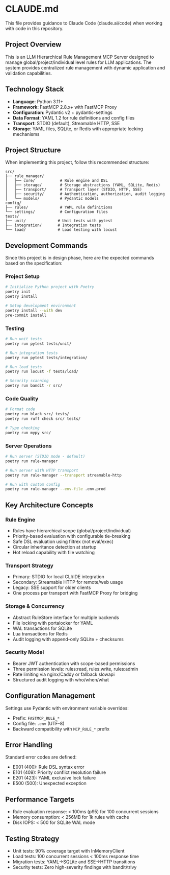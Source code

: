 # CLAUDE.md

This file provides guidance to Claude Code (claude.ai/code) when working with code in this repository.

## Project Overview

This is an LLM Hierarchical Rule Management MCP Server designed to manage global/project/individual level rules for LLM applications. The system provides centralized rule management with dynamic application and validation capabilities.

## Technology Stack

- **Language**: Python 3.11+
- **Framework**: FastMCP 2.8.x+ with FastMCP Proxy
- **Configuration**: Pydantic v2 + pydantic-settings
- **Data Format**: YAML 1.2 for rule definitions and config files
- **Transport**: STDIO (default), Streamable HTTP, SSE
- **Storage**: YAML files, SQLite, or Redis with appropriate locking mechanisms

## Project Structure

When implementing this project, follow this recommended structure:

```
src/
├── rule_manager/
│   ├── core/           # Rule engine and DSL
│   ├── storage/        # Storage abstractions (YAML, SQLite, Redis)
│   ├── transport/      # Transport layer (STDIO, HTTP, SSE)
│   ├── security/       # Authentication, authorization, audit logging
│   └── models/         # Pydantic models
config/
├── rules/              # YAML rule definitions
└── settings/           # Configuration files
tests/
├── unit/              # Unit tests with pytest
├── integration/       # Integration tests
└── load/              # Load testing with locust
```

## Development Commands

Since this project is in design phase, here are the expected commands based on the specification:

### Project Setup
```bash
# Initialize Python project with Poetry
poetry init
poetry install

# Setup development environment
poetry install --with dev
pre-commit install
```

### Testing
```bash
# Run unit tests
poetry run pytest tests/unit/

# Run integration tests  
poetry run pytest tests/integration/

# Run load tests
poetry run locust -f tests/load/

# Security scanning
poetry run bandit -r src/
```

### Code Quality
```bash
# Format code
poetry run black src/ tests/
poetry run ruff check src/ tests/

# Type checking
poetry run mypy src/
```

### Server Operations
```bash
# Run server (STDIO mode - default)
poetry run rule-manager

# Run server with HTTP transport
poetry run rule-manager --transport streamable-http

# Run with custom config
poetry run rule-manager --env-file .env.prod
```

## Key Architecture Concepts

### Rule Engine
- Rules have hierarchical scope (global/project/individual)
- Priority-based evaluation with configurable tie-breaking
- Safe DSL evaluation using filtrex (not eval/exec)
- Circular inheritance detection at startup
- Hot reload capability with file watching

### Transport Strategy
- Primary: STDIO for local CLI/IDE integration
- Secondary: Streamable HTTP for remote/web usage
- Legacy: SSE support for older clients
- One process per transport with FastMCP Proxy for bridging

### Storage & Concurrency
- Abstract RuleStore interface for multiple backends
- File locking with portalocker for YAML
- WAL transactions for SQLite
- Lua transactions for Redis
- Audit logging with append-only SQLite + checksums

### Security Model
- Bearer JWT authentication with scope-based permissions
- Three permission levels: rules:read, rules:write, rules:admin
- Rate limiting via nginx/Caddy or fallback slowapi
- Structured audit logging with who/when/what

## Configuration Management

Settings use Pydantic with environment variable overrides:
- Prefix: `FASTMCP_RULE_*`
- Config file: `.env` (UTF-8)
- Backward compatibility with `MCP_RULE_*` prefix

## Error Handling

Standard error codes are defined:
- E001 (400): Rule DSL syntax error
- E101 (409): Priority conflict resolution failure  
- E201 (423): YAML exclusive lock failure
- E500 (500): Unexpected exception

## Performance Targets

- Rule evaluation response: < 100ms (p95) for 100 concurrent sessions
- Memory consumption: < 256MB for 1k rules with cache
- Disk IOPS: < 500 for SQLite WAL mode

## Testing Strategy

- Unit tests: 90% coverage target with InMemoryClient
- Load tests: 100 concurrent sessions < 100ms response time
- Migration tests: YAML→SQLite and SSE→HTTP transitions
- Security tests: Zero high-severity findings with bandit/trivy